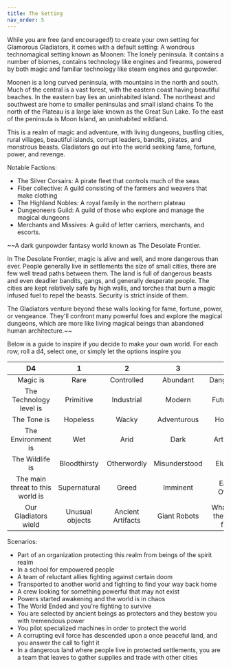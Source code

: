 ```yaml
---
title: The Setting
nav_order: 5
---
```

<script>
if (window.matchMedia && window.matchMedia('(prefers-color-scheme: dark)').matches) {
    jtd.setTheme('dark')
}
</script>

While you are free (and encouraged!) to create your own setting for Glamorous Gladiators, it comes with a default setting: 
A wondrous technomagical setting known as Moonen: The lonely peninsula. It contains a number of biomes, contains technology like engines and firearms, powered by both magic and familiar technology like steam engines and gunpowder.

Moonen is a long curved peninsula, with mountains in the north and south. Much of the central is a vast forest, with the eastern coast having beautiful beaches. In the eastern bay lies an uninhabited island. The northeast and southwest are home to smaller peninsulas and small island chains To the north of the Plateau is a large lake known as the Great Sun Lake. To the east of the peninsula is Moon Island, an uninhabited wildland.

This is a realm of magic and adventure, with living dungeons, bustling cities, rural villages, beautiful islands, corrupt leaders, bandits, pirates, and monstrous beasts. Gladiators go out into the world seeking fame, fortune, power, and revenge. 

Notable Factions:
- The Silver Corsairs: A pirate fleet that controls much of the seas
- Fiber collective: A guild consisting of the farmers and weavers that make clothing
- The Highland Nobles: A royal family in the northern plateau
- Dungeoneers Guild: A guild of those who explore and manage the magical dungeons
- Merchants and Missives: A guild of letter carriers, merchants, and escorts.

~~A dark gunpowder fantasy world known as The Desolate Frontier. 

In The Desolate Frontier, magic is alive and well, and more dangerous than ever. People generally live in settlements the size of small cities, there are few well tread paths between them. The land is full of dangerous beasts and even deadlier bandits, gangs, and generally desperate people. The cities are kept relatively safe by high walls, and torches that burn a magic infused fuel to repel the beasts. Security is strict inside of them.

The Gladiators venture beyond these walls looking for fame, fortune, power, or vengeance. They'll confront many powerful foes and explore the magical dungeons, which are more like living magical beings than abandoned human architecture.~~

Below is a guide to inspire if you decide to make your own world. For each row, roll a d4, select one, or simply let the options inspire you

D4 | 1 | 2 | 3 | 4
:-: | :-: | :-: | :-: | :-:
Magic is | Rare | Controlled | Abundant | Dangerous
The Technology level is | Primitive | Industrial | Modern | Futuristic
The Tone is | Hopeless | Wacky | Adventurous | Horrific
The Environment is | Wet | Arid | Dark | Artificial
The Wildlife is | Bloodthirsty | Otherwordly | Misunderstood | Elusive
The main threat to this world is | Supernatural | Greed | Imminent | Each Other
Our Gladiators wield | Unusual objects | Ancient Artifacts | Giant Robots | Whatever they can find


Scenarios:
- Part of an organization protecting this realm from beings of the spirit realm
- In a school for empowered people
- A team of reluctant allies fighting against certain doom
- Transported to another world and fighting to find your way back home
- A crew looking for something powerful that may not exist 
- Powers started awakening and the world is in chaos
- The World Ended and you're fighting to survive
- You are selected by ancient beings as protectors and they bestow you with tremendous power
- You pilot specialized machines in order to protect the world 
- A corrupting evil force has descended upon a once peaceful land, and you answer the call to fight it
- In a dangerous land where people live in protected settlements, you are a team that leaves to gather supplies and trade with other cities
